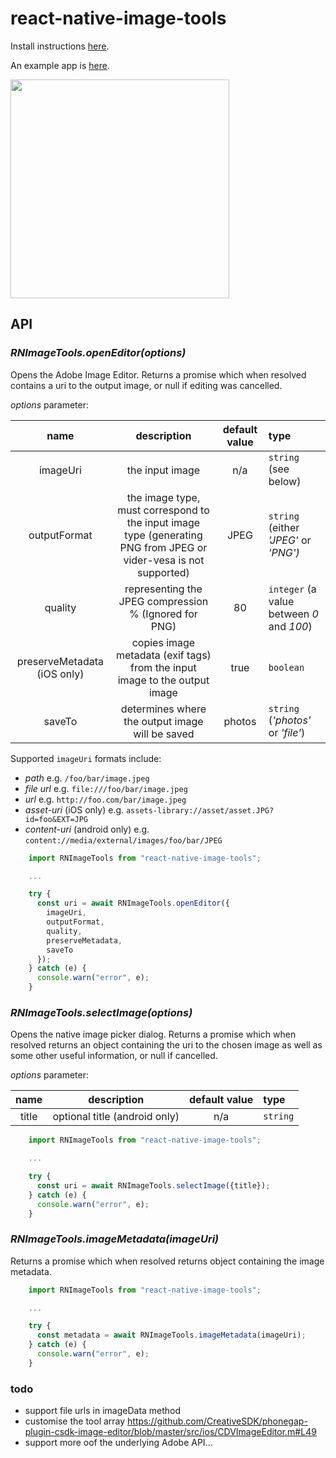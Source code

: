 # react-native-image-tools

Install instructions [here](./docs/install.md).

An example app is [here](https://github.com/npomfret/rn-image-tools-example).

<img src="docs/demo.gif" width="350">

## API

### _RNImageTools.openEditor(options)_

Opens the Adobe Image Editor.  Returns a promise which when resolved contains a uri to the output image, or null if editing was cancelled.

_options_ parameter:

| name | description | default value | type |
| :---: | :---: | :---: | :--- |
| imageUri | the input image | n/a | `string` (see below)|
| outputFormat | the image type, must correspond to the input image type (generating PNG from JPEG or vider-vesa is not supported) | JPEG | `string` (either _'JPEG'_ or _'PNG')_ |
| quality | representing the JPEG compression % (Ignored for PNG) | 80 | `integer` (a value between _0_ and _100_) |
| preserveMetadata (iOS only) | copies image metadata (exif tags) from the input image to the output image | true | `boolean` |
| saveTo | determines where the output image will be saved | photos | `string` (_'photos'_ or _'file'_) |

Supported `imageUri` formats include:
 * _path_ e.g. `/foo/bar/image.jpeg`
 * _file url_ e.g. `file:///foo/bar/image.jpeg`
 * _url_ e.g. `http://foo.com/bar/image.jpeg`
 * _asset-uri_ (iOS only) e.g. `assets-library://asset/asset.JPG?id=foo&EXT=JPG`
 * _content-uri_ (android only) e.g. `content://media/external/images/foo/bar/JPEG`
 
```javascript
    import RNImageTools from "react-native-image-tools";

    ...    

    try {
      const uri = await RNImageTools.openEditor({
        imageUri,
        outputFormat,
        quality,
        preserveMetadata,
        saveTo
      });
    } catch (e) {
      console.warn("error", e);
    }
```

### _RNImageTools.selectImage(options)_

Opens the native image picker dialog. Returns a promise which when resolved returns an object containing the uri to the chosen image as well as some other useful information, or null if cancelled.

_options_ parameter:

| name | description | default value | type |
| :---: | :---: | :---: | :--- |
| title | optional title (android only) | n/a | `string` |

```javascript
    import RNImageTools from "react-native-image-tools";

    ...    

    try {
      const uri = await RNImageTools.selectImage({title});
    } catch (e) {
      console.warn("error", e);
    }
```

### _RNImageTools.imageMetadata(imageUri)_

Returns a promise which when resolved returns object containing the image metadata.

```javascript
    import RNImageTools from "react-native-image-tools";

    ...    

    try {
      const metadata = await RNImageTools.imageMetadata(imageUri);
    } catch (e) {
      console.warn("error", e);
    }
```

### todo

 * support file urls in imageData method
 * customise the tool array https://github.com/CreativeSDK/phonegap-plugin-csdk-image-editor/blob/master/src/ios/CDVImageEditor.m#L49
 * support more oof the underlying Adobe API...  